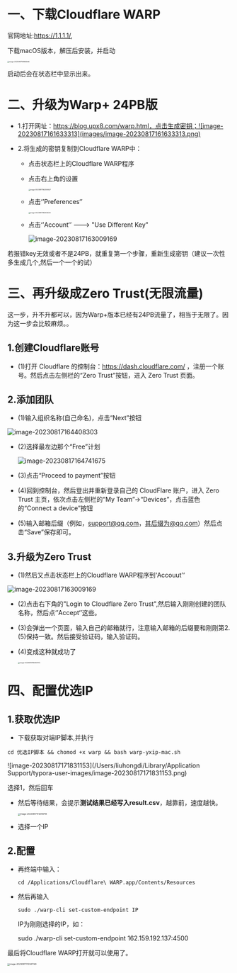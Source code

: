# 一、下载Cloudflare WARP

官网地址:https://1.1.1.1/,

下载macOS版本，解压后安装，并启动

<img src="images/image-20230817161955566.png" alt="image-20230817161955566" style="zoom:25%;" />

启动后会在状态栏中显示出来。

# 二、升级为Warp+ 24PB版

- 1.打开网址：https://blog.upx8.com/warp.html，点击生成密钥；![image-20230817161633313](images/image-20230817161633313.png)

- 2.将生成的密钥复制到Cloudflare WARP中：

  - 点击状态栏上的Cloudflare WARP程序

  - 点击右上角的设置

    <img src="images/image-20230817162359527.png" alt="image-20230817162359527" style="zoom:25%;" />

  - 点击‘’Preferences‘’

    <img src="images/image-20230817162612030.png" alt="image-20230817162612030" style="zoom:25%;" />

  - 点击‘’Account‘’ ---> "Use Different Key"

    ![image-20230817163009169](images/image-20230817163009169.png)

​		若报错key无效或者不是24PB，就重复第一个步骤，重新生成密钥（建议一次性多生成几个,然后一个一个的试）

# 三、再升级成Zero Trust(无限流量)

这一步，升不升都可以，因为Warp+版本已经有24PB流量了，相当于无限了。因为这一步会比较麻烦。。

## 1.创建Cloudflare账号

- (1)打开 Cloudflare 的控制台：https://dash.cloudflare.com/ ，注册一个账号。然后点击左侧栏的“Zero Trust”按钮，进入 Zero Trust 页面。

## 2.添加团队

- (1)输入组织名称(自己命名)，点击“Next”按钮

![image-20230817164408303](images/image-20230817164408303.png)

- (2)选择最左边那个“Free”计划

  ![image-20230817164741675](images/image-20230817164741675.png)

- (3)点击“Proceed to payment”按钮

- (4)回到控制台，然后登出并重新登录自己的 CloudFlare 账户，进入 Zero Trust 主页，依次点击左侧栏的“My Team”→“Devices”，点击蓝色的“Connect a device”按钮

- (5)输入邮箱后缀（例如，support@qq.com，其后缀为@qq.com）然后点击“Save”保存即可。

## 3.升级为Zero Trust

- (1)然后又点击状态栏上的Cloudflare WARP程序到‘Accouut’‘

![image-20230817163009169](images/image-20230817163009169.png)

- (2)点击右下角的"Login to Cloudflare Zero Trust",然后输入刚刚创建的团队名称，然后点‘’Accept‘’这些。

- (3)会弹出一个页面，输入自己的邮箱就行，注意输入邮箱的后缀要和刚刚第2.(5)保持一致。然后接受验证码，输入验证码。

- (4)变成这种就成功了

  <img src="images/image-20230817165937072.png" alt="image-20230817165937072" style="zoom:25%;" />



# 四、配置优选IP

## 1.获取优选IP

- 下载获取对端IP脚本,并执行

```
cd 优选IP脚本 && chomod +x warp && bash warp-yxip-mac.sh
```

![image-20230817171831153](/Users/liuhongdi/Library/Application Support/typora-user-images/image-20230817171831153.png)

选择1，然后回车

- 然后等待结果，会提示**测试结果已经写入result.csv**，越靠前，速度越快。

  <img src="-images/image-20230817172049718.png" alt="image-20230817172049718" style="zoom:33%;" />

- 选择一个IP

## 2.配置

- 再终端中输入：

  ```
  cd /Applications/Cloudflare\ WARP.app/Contents/Resources
  ```

  

- 然后再输入

  ```
  sudo ./warp-cli set-custom-endpoint IP
  ```

  IP为刚刚选择的IP，如：

   sudo ./warp-cli set-custom-endpoint 162.159.192.137:4500





最后将Cloudflare WARP打开就可以使用了。

<img src="images/image-20230817172947149.png" alt="image-20230817172947149" style="zoom:33%;" />
